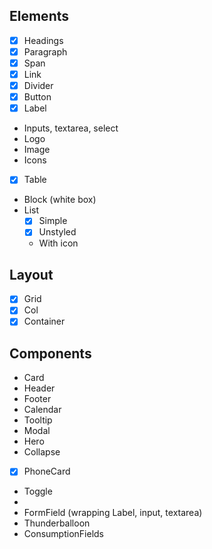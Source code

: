 ## Elements
- [x] Headings
- [x] Paragraph
- [x] Span
- [x] Link
- [x] Divider
- [x] Button
- [x] Label
- Inputs, textarea, select
- Logo
- Image
- Icons
- [x] Table
- Block (white box)
- List
  * [x] Simple
  * [x] Unstyled
  * With icon

## Layout
- [x] Grid
- [x] Col
- [x] Container

## Components
- Card
- Header
- Footer
- Calendar
- Tooltip
- Modal
- Hero
- Collapse
- [x] PhoneCard
- Toggle
- 
- FormField (wrapping Label, input, textarea)
- Thunderballoon
- ConsumptionFields
